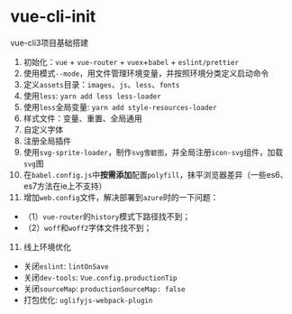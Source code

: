 # vue-cli-init

vue-cli3项目基础搭建

1. 初始化：`vue` + `vue-router` + `vuex`+`babel` + `eslint/prettier`
2. 使用模式`--mode`，用文件管理环境变量，并按照环境分类定义启动命令
3. 定义`assets`目录：`images`、`js`、`less`、`fonts`
4. 使用`less`: `yarn add less less-loader`
5. 使用`less`全局变量: `yarn add style-resources-loader`
6. 样式文件：变量、重置、全局通用
7. 自定义字体
8. 注册全局插件
9. 使用`svg-sprite-loader`，制作`svg雪碧图`，并全局注册`icon-svg`组件，加载`svg`图
9. 在`babel.config.js`中**按需添加**配置`polyfill`，抹平浏览器差异（一些es6、es7方法在ie上不支持）
10. 增加`web.config`文件，解决部署到`azure`时的一下问题：
  - （1）`vue-router`的`history`模式下路径找不到；
  - （2）`woff`和`woff2`字体文件找不到；
11. 线上环境优化
  - 关闭`eslint`: `lintOnSave`
  - 关闭`dev-tools`: `Vue.config.productionTip`
  - 关闭`sourceMap`: `productionSourceMap: false`
  - 打包优化: `uglifyjs-webpack-plugin`
